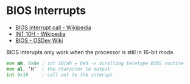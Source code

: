 # BIOS Interrupts

- [BIOS interrupt call - Wikipedia](https://en.wikipedia.org/wiki/BIOS_interrupt_call)
- [INT 10H - Wikipedia](https://en.wikipedia.org/wiki/INT_10H)
- [BIOS - OSDev Wiki](https://wiki.osdev.org/BIOS)

BIOS interupts only work when the processor is still in 16-bit mode.

```asm
mov ah, 0x0e ; int 10/ah = 0eh -> scrolling teletype BIOS routine
mov al, ’H’  ; the character to output
int 0x10     ; call out to the interupt
```
